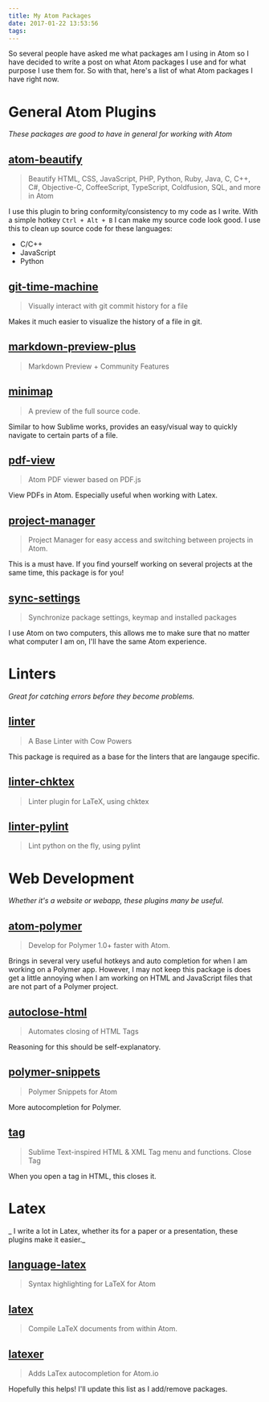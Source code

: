 ```yaml
---
title: My Atom Packages
date: 2017-01-22 13:53:56
tags:
---
```


So several people have asked me what packages am I using in Atom so I have decided to write a post on what Atom packages I use and for what purpose I use them for. So with that, here's a list of what Atom packages I have right now.
<!-- more -->

# General Atom Plugins
_These packages are good to have in general for working with Atom_
## [atom-beautify](https://atom.io/packages/atom-beautify)
> Beautify HTML, CSS, JavaScript, PHP, Python, Ruby, Java, C, C++, C#, Objective-C, CoffeeScript, TypeScript, Coldfusion, SQL, and more in Atom

I use this plugin to bring conformity/consistency to my code as I write. With a simple hotkey `Ctrl + Alt + B` I can make my source code look good. I use this to clean up source code for these languages:
- C/C++
- JavaScript
- Python

## [git-time-machine](https://atom.io/packages/git-time-machine)
> Visually interact with git commit history for a file

Makes it much easier to visualize the history of a file in git.

## [markdown-preview-plus](https://atom.io/packages/markdown-preview-plus)
> Markdown Preview + Community Features

## [minimap](https://atom.io/packages/minimap)
> A preview of the full source code.

Similar to how Sublime works, provides an easy/visual way to quickly navigate to certain parts of a file.

## [pdf-view](https://atom.io/packages/pdf-view)
> Atom PDF viewer based on PDF.js

View PDFs in Atom. Especially useful when working with Latex.

## [project-manager](https://atom.io/packages/project-manager)
> Project Manager for easy access and switching between projects in Atom.

This is a must have. If you find yourself working on several projects at the same time, this package is for you!

## [sync-settings](https://atom.io/packages/sync-settings)
> Synchronize package settings, keymap and installed packages

I use Atom on two computers, this allows me to make sure that no matter what computer I am on, I'll have the same Atom experience.

# Linters
_Great for catching errors before they become problems._

## [linter](https://atom.io/packages/linter)
> A Base Linter with Cow Powers

This package is required as a base for the linters that are langauge specific.

## [linter-chktex](https://atom.io/packages/linter-chktex)
> Linter plugin for LaTeX, using chktex


## [linter-pylint](https://atom.io/packages/linter-pylint)
> Lint python on the fly, using pylint


# Web Development
_Whether it's a website or webapp, these plugins many be useful._

## [atom-polymer](https://atom.io/packages/atom-polymer)
> Develop for Polymer 1.0+ faster with Atom.

Brings in several very useful hotkeys and auto completion for when I am working on a Polymer app.
However, I may not keep this package is does get a little annoying when I am working on HTML and JavaScript files that are not part of a Polymer project.

## [autoclose-html](https://atom.io/packages/autoclose-html)
> Automates closing of HTML Tags

Reasoning for this should be self-explanatory.

## [polymer-snippets](https://atom.io/packages/polymer-snippets)
> Polymer Snippets for Atom

More autocompletion for Polymer.


## [tag](https://atom.io/packages/tag)
> Sublime Text-inspired HTML & XML Tag menu and functions. Close Tag

When you open a tag in HTML, this closes it.

# Latex
_ I write a lot in Latex, whether its for a paper or a presentation, these plugins make it easier._

## [language-latex](https://atom.io/packages/language-latex)
> Syntax highlighting for LaTeX for Atom

## [latex](https://atom.io/packages/latex)
> Compile LaTeX documents from within Atom.

## [latexer](https://atom.io/packages/latexer)
> Adds LaTex autocompletion for Atom.io


Hopefully this helps! I'll update this list as I add/remove packages. 

